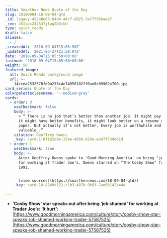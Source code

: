 ```yaml
---
title: Smarther News Quote of the Day
slug: 20180904-18-09-04-qtd
_id: legacy-412a8e65-64d4-44c7-8025-3a77f96bae87
_rev: 45Isps23253Yjlaq2D3rbU
type: quick_reads
draft: false
aliases:
  - /
_createdAt: '2018-09-04T15:05:50Z'
_updatedAt: '2021-03-27T21:28:04Z'
date: '2018-09-04T15:05:50+00:00'
lastmod: '2018-09-04T15:05:50+00:00'
weight: 50
featured_image:
  alt: Quick Reads background image
  url: >-
    14ccea2532578fd9a233c4e74956102ff0ae0c08962x700.jpg
card_series: Quote of the Day
colorpaletteclassname: '--medium-gray'
cards:
  - order: 0
    useCheckmark: false
    body: >-
      > “_There is no job that’s better than another job. It might pay better,
      it might have better benefits, it might look better on a resume and on
      paper. But actually it’s not better. Every job is worthwhile and
      valuable_.”
    citation: Geoffrey Owens
    _key: card-1-0f162e9e-254e-46b0-829e-ee07f73de61d
  - order: 1
    useCheckmark: true
    body: >-
      Actor Geoffrey Owens spoke to 'Good Morning America' on being "job shamed"
      for working at Trader Joe's. Owens starred on "The Cosby Show" from 1985 -
      1992.


      [view sources](https://smarthernews.com/18-09-04-qtd/)
    _key: card-10-8249d122-c1b3-407b-9b83-2ae6b142b44a

---
```

* **‘Cosby Show’ star speaks out after being ‘job shamed’ for working at Trader Joe’s: ‘It hurt’:**  
[https://www.goodmorningamerica.com/culture/story/cosby-show-star-speaks-job-shamed-working-trader-57587525](https://www.goodmorningamerica.com/culture/story/cosby-show-star-speaks-job-shamed-working-trader-57587525)